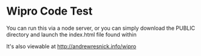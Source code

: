 # Wipro Code Test

You can run this via a node server, or you can simply download the PUBLIC directory and launch the index.html file found within

It's also viewable at http://andrewresnick.info/wipro